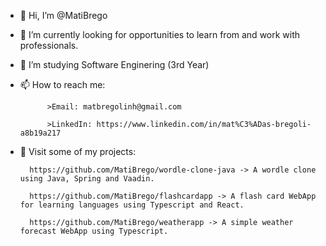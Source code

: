 - 👋 Hi, I’m @MatiBrego
- 👀 I’m currently looking for opportunities to learn from and work with professionals.
- 🌱 I’m studying Software Enginering (3rd Year)
- 📫 How to reach me:

            >Email: matbregolinh@gmail.com 
            
            >LinkedIn: https://www.linkedin.com/in/mat%C3%ADas-bregoli-a8b19a217
            
- 💼 Visit some of my projects:

        https://github.com/MatiBrego/wordle-clone-java -> A wordle clone using Java, Spring and Vaadin.
        
        https://github.com/MatiBrego/flashcardapp -> A flash card WebApp for learning languages using Typescript and React.
        
        https://github.com/MatiBrego/weatherapp -> A simple weather forecast WebApp using Typescript.
        

<!---
MatiBrego/MatiBrego is a ✨ special ✨ repository because its `README.md` (this file) appears on your GitHub profile.
You can click the Preview link to take a look at your changes.
--->
